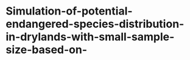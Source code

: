 # Simulation-of-potential-endangered-species-distribution-in-drylands-with-small-sample-size-based-on-